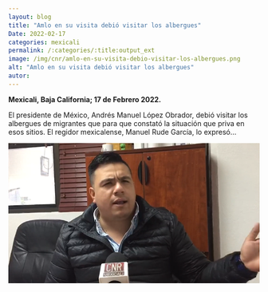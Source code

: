 ```yaml
---
layout: blog
title: "Amlo en su visita debió visitar los albergues"
Date: 2022-02-17
categories: mexicali
permalink: /:categories/:title:output_ext
image: /img/cnr/amlo-en-su-visita-debio-visitar-los-albergues.png
alt: "Amlo en su visita debió visitar los albergues"
autor:
---
```


**Mexicali, Baja California; 17 de Febrero 2022.** 

El presidente de México, Andrés Manuel López Obrador, debió visitar los albergues de migrantes que para que constató la situación que priva en esos sitios. El regidor mexicalense, Manuel Rude García, lo expresó…

<div id="carouselExampleSlidesOnly" class="carousel slide" data-ride="carousel">
  <div class="carousel-inner">
    <div class="carousel-item active">
       <img class="d-block w-100" src="/img/cnr/amlo-en-su-visita-debio-visitar-los-albergues.png" loading="lazy"  alt="Amlo en su visita debió visitar los albergues">
    </div>
  </div>
</div>